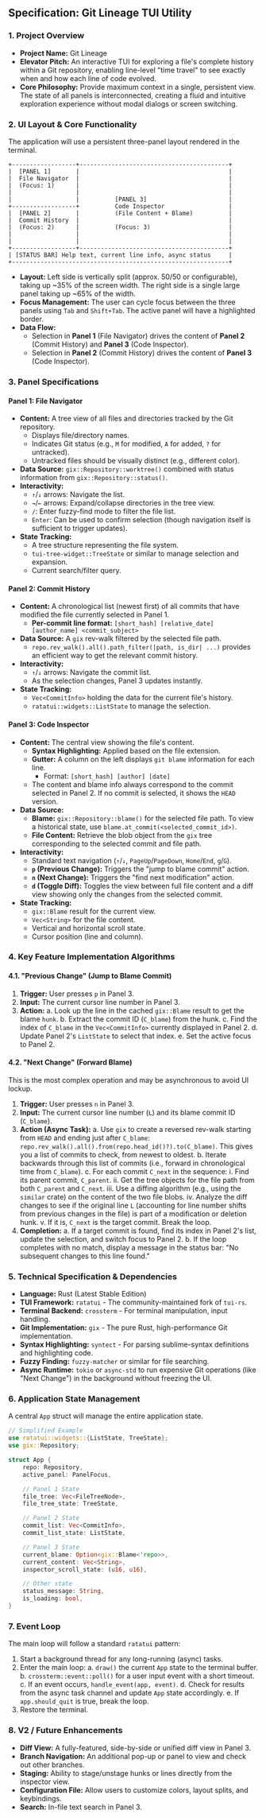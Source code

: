 ## **Specification: Git Lineage TUI Utility**

### 1. Project Overview

*   **Project Name:** Git Lineage
*   **Elevator Pitch:** An interactive TUI for exploring a file's complete history within a Git repository, enabling line-level "time travel" to see exactly when and how each line of code evolved.
*   **Core Philosophy:** Provide maximum context in a single, persistent view. The state of all panels is interconnected, creating a fluid and intuitive exploration experience without modal dialogs or screen switching.

### 2. UI Layout & Core Functionality

The application will use a persistent three-panel layout rendered in the terminal.

```
+------------------+------------------------------------------+
|  [PANEL 1]       |                                          |
|  File Navigator  |                                          |
|  (Focus: 1)      |                                          |
|                  |                                          |
|                  |          [PANEL 3]                       |
+------------------+          Code Inspector                  |
|  [PANEL 2]       |          (File Content + Blame)          |
|  Commit History  |                                          |
|  (Focus: 2)      |          (Focus: 3)                      |
|                  |                                          |
|                  |                                          |
+------------------+------------------------------------------+
| [STATUS BAR] Help text, current line info, async status     |
+-------------------------------------------------------------+
```

*   **Layout:** Left side is vertically split (approx. 50/50 or configurable), taking up ~35% of the screen width. The right side is a single large panel taking up ~65% of the width.
*   **Focus Management:** The user can cycle focus between the three panels using `Tab` and `Shift+Tab`. The active panel will have a highlighted border.
*   **Data Flow:**
    *   Selection in **Panel 1** (File Navigator) drives the content of **Panel 2** (Commit History) and **Panel 3** (Code Inspector).
    *   Selection in **Panel 2** (Commit History) drives the content of **Panel 3** (Code Inspector).

### 3. Panel Specifications

#### **Panel 1: File Navigator**

*   **Content:** A tree view of all files and directories tracked by the Git repository.
    *   Displays file/directory names.
    *   Indicates Git status (e.g., `M` for modified, `A` for added, `?` for untracked).
    *   Untracked files should be visually distinct (e.g., different color).
*   **Data Source:** `gix::Repository::worktree()` combined with status information from `gix::Repository::status()`.
*   **Interactivity:**
    *   `↑`/`↓` arrows: Navigate the list.
    *   `→`/`←` arrows: Expand/collapse directories in the tree view.
    *   `/`: Enter fuzzy-find mode to filter the file list.
    *   `Enter`: Can be used to confirm selection (though navigation itself is sufficient to trigger updates).
*   **State Tracking:**
    *   A tree structure representing the file system.
    *   `tui-tree-widget::TreeState` or similar to manage selection and expansion.
    *   Current search/filter query.

#### **Panel 2: Commit History**

*   **Content:** A chronological list (newest first) of all commits that have modified the file currently selected in Panel 1.
    *   **Per-commit line format:** `[short_hash] [relative_date] [author_name] <commit_subject>`
*   **Data Source:** A `gix` rev-walk filtered by the selected file path.
    *   `repo.rev_walk().all().path_filter(|path, is_dir| ...)` provides an efficient way to get the relevant commit history.
*   **Interactivity:**
    *   `↑`/`↓` arrows: Navigate the commit list.
    *   As the selection changes, Panel 3 updates instantly.
*   **State Tracking:**
    *   `Vec<CommitInfo>` holding the data for the current file's history.
    *   `ratatui::widgets::ListState` to manage the selection.

#### **Panel 3: Code Inspector**

*   **Content:** The central view showing the file's content.
    *   **Syntax Highlighting:** Applied based on the file extension.
    *   **Gutter:** A column on the left displays `git blame` information for each line.
        *   Format: `[short_hash] [author] [date]`
    *   The content and blame info always correspond to the commit selected in Panel 2. If no commit is selected, it shows the `HEAD` version.
*   **Data Source:**
    *   **Blame:** `gix::Repository::blame()` for the selected file path. To view a historical state, use `blame.at_commit(<selected_commit_id>)`.
    *   **File Content:** Retrieve the blob object from the `gix` tree corresponding to the selected commit and file path.
*   **Interactivity:**
    *   Standard text navigation (`↑`/`↓`, `PageUp`/`PageDown`, `Home`/`End`, `g`/`G`).
    *   **`p` (Previous Change):** Triggers the "jump to blame commit" action.
    *   **`n` (Next Change):** Triggers the "find next modification" action.
    *   **`d` (Toggle Diff):** Toggles the view between full file content and a diff view showing only the changes from the selected commit.
*   **State Tracking:**
    *   `gix::Blame` result for the current view.
    *   `Vec<String>` for the file content.
    *   Vertical and horizontal scroll state.
    *   Cursor position (line and column).

### 4. Key Feature Implementation Algorithms

#### **4.1. "Previous Change" (Jump to Blame Commit)**

1.  **Trigger:** User presses `p` in Panel 3.
2.  **Input:** The current cursor line number in Panel 3.
3.  **Action:**
    a. Look up the line in the cached `gix::Blame` result to get the blame `hunk`.
    b. Extract the commit ID (`C_blame`) from the hunk.
    c. Find the index of `C_blame` in the `Vec<CommitInfo>` currently displayed in Panel 2.
    d. Update Panel 2's `ListState` to select that index.
    e. Set the active focus to Panel 2.

#### **4.2. "Next Change" (Forward Blame)**

This is the most complex operation and may be asynchronous to avoid UI lockup.

1.  **Trigger:** User presses `n` in Panel 3.
2.  **Input:** The current cursor line number (`L`) and its blame commit ID (`C_blame`).
3.  **Action (Async Task):**
    a. Use `gix` to create a reversed rev-walk starting from `HEAD` and ending just after `C_blame`: `repo.rev_walk().all().from(repo.head_id()?).to(C_blame)`. This gives you a list of commits to check, from newest to oldest.
    b. Iterate backwards through this list of commits (i.e., forward in chronological time from `C_blame`).
    c. For each commit `C_next` in the sequence:
        i. Find its parent commit, `C_parent`.
        ii. Get the tree objects for the file path from both `C_parent` and `C_next`.
        iii. Use a diffing algorithm (e.g., using the `similar` crate) on the content of the two file blobs.
        iv. Analyze the diff changes to see if the original line `L` (accounting for line number shifts from previous changes in the file) is part of a modification or deletion hunk.
        v. If it is, `C_next` is the target commit. Break the loop.
4.  **Completion:**
    a. If a target commit is found, find its index in Panel 2's list, update the selection, and switch focus to Panel 2.
    b. If the loop completes with no match, display a message in the status bar: "No subsequent changes to this line found."

### 5. Technical Specification & Dependencies

*   **Language:** Rust (Latest Stable Edition)
*   **TUI Framework:** `ratatui` - The community-maintained fork of `tui-rs`.
*   **Terminal Backend:** `crossterm` - For terminal manipulation, input handling.
*   **Git Implementation:** `gix` - The pure Rust, high-performance Git implementation.
*   **Syntax Highlighting:** `syntect` - For parsing sublime-syntax definitions and highlighting code.
*   **Fuzzy Finding:** `fuzzy-matcher` or similar for file searching.
*   **Async Runtime:** `tokio` or `async-std` to run expensive Git operations (like "Next Change") in the background without freezing the UI.

### 6. Application State Management

A central `App` struct will manage the entire application state.

```rust
// Simplified Example
use ratatui::widgets::{ListState, TreeState};
use gix::Repository;

struct App {
    repo: Repository,
    active_panel: PanelFocus,

    // Panel 1 State
    file_tree: Vec<FileTreeNode>,
    file_tree_state: TreeState,

    // Panel 2 State
    commit_list: Vec<CommitInfo>,
    commit_list_state: ListState,

    // Panel 3 State
    current_blame: Option<gix::Blame<'repo>>,
    current_content: Vec<String>,
    inspector_scroll_state: (u16, u16),

    // Other state
    status_message: String,
    is_loading: bool,
}
```

### 7. Event Loop

The main loop will follow a standard `ratatui` pattern:

1.  Start a background thread for any long-running (async) tasks.
2.  Enter the main loop:
    a. `draw()` the current `App` state to the terminal buffer.
    b. `crossterm::event::poll()` for a user input event with a short timeout.
    c. If an event occurs, `handle_event(app, event)`.
    d. Check for results from the async task channel and update `App` state accordingly.
    e. If `app.should_quit` is true, break the loop.
3.  Restore the terminal.

### 8. V2 / Future Enhancements

*   **Diff View:** A fully-featured, side-by-side or unified diff view in Panel 3.
*   **Branch Navigation:** An additional pop-up or panel to view and check out other branches.
*   **Staging:** Ability to stage/unstage hunks or lines directly from the inspector view.
*   **Configuration File:** Allow users to customize colors, layout splits, and keybindings.
*   **Search:** In-file text search in Panel 3.
